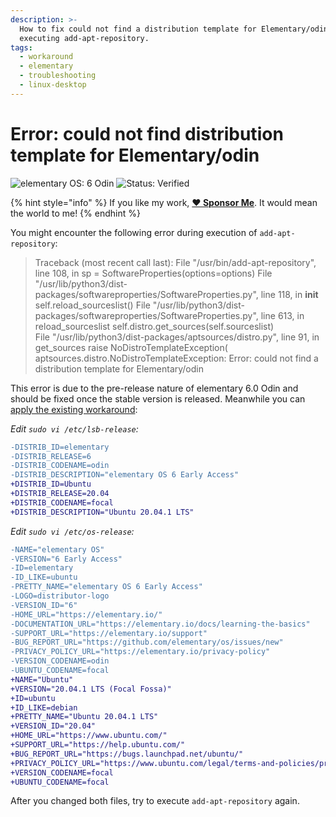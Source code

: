 ```yaml
---
description: >-
  How to fix could not find a distribution template for Elementary/odin when
  executing add-apt-repository.
tags:
  - workaround
  - elementary
  - troubleshooting
  - linux-desktop
---
```


# Error: could not find distribution template for Elementary/odin

![elementary OS: 6 Odin](https://img.shields.io/badge/elementary%C2%A0OS-6%20Odin-007aff) ![Status: Verified](https://img.shields.io/badge/status-verified-green.svg)

{% hint style="info" %}
If you like my work, [**❤️ Sponsor Me**](https://github.com/sponsors/marbetschar). It would mean the world to me!
{% endhint %}

You might encounter the following error during execution of `add-apt-repository`:

> Traceback \(most recent call last\): File "/usr/bin/add-apt-repository", line 108, in sp = SoftwareProperties\(options=options\) File "/usr/lib/python3/dist-packages/softwareproperties/SoftwareProperties.py", line 118, in **init** self.reload\_sourceslist\(\) File "/usr/lib/python3/dist-packages/softwareproperties/SoftwareProperties.py", line 613, in reload\_sourceslist self.distro.get\_sources\(self.sourceslist\)  
> File "/usr/lib/python3/dist-packages/aptsources/distro.py", line 91, in get\_sources raise NoDistroTemplateException\( aptsources.distro.NoDistroTemplateException: Error: could not find a distribution template for Elementary/odin

This error is due to the pre-release nature of elementary 6.0 Odin and should be fixed once the stable version is released. Meanwhile you can [apply the existing workaround](https://github.com/elementary/os-patches/issues/136#issuecomment-698652540):

_Edit `sudo vi /etc/lsb-release`:_

```diff
-DISTRIB_ID=elementary
-DISTRIB_RELEASE=6
-DISTRIB_CODENAME=odin
-DISTRIB_DESCRIPTION="elementary OS 6 Early Access"
+DISTRIB_ID=Ubuntu
+DISTRIB_RELEASE=20.04
+DISTRIB_CODENAME=focal
+DISTRIB_DESCRIPTION="Ubuntu 20.04.1 LTS"
```

_Edit `sudo vi /etc/os-release`:_

```diff
-NAME="elementary OS"
-VERSION="6 Early Access"
-ID=elementary
-ID_LIKE=ubuntu
-PRETTY_NAME="elementary OS 6 Early Access"
-LOGO=distributor-logo
-VERSION_ID="6"
-HOME_URL="https://elementary.io/"
-DOCUMENTATION_URL="https://elementary.io/docs/learning-the-basics"
-SUPPORT_URL="https://elementary.io/support"
-BUG_REPORT_URL="https://github.com/elementary/os/issues/new"
-PRIVACY_POLICY_URL="https://elementary.io/privacy-policy"
-VERSION_CODENAME=odin
-UBUNTU_CODENAME=focal
+NAME="Ubuntu"
+VERSION="20.04.1 LTS (Focal Fossa)"
+ID=ubuntu
+ID_LIKE=debian
+PRETTY_NAME="Ubuntu 20.04.1 LTS"
+VERSION_ID="20.04"
+HOME_URL="https://www.ubuntu.com/"
+SUPPORT_URL="https://help.ubuntu.com/"
+BUG_REPORT_URL="https://bugs.launchpad.net/ubuntu/"
+PRIVACY_POLICY_URL="https://www.ubuntu.com/legal/terms-and-policies/privacy-policy"
+VERSION_CODENAME=focal
+UBUNTU_CODENAME=focal
```

After you changed both files, try to execute `add-apt-repository` again.

